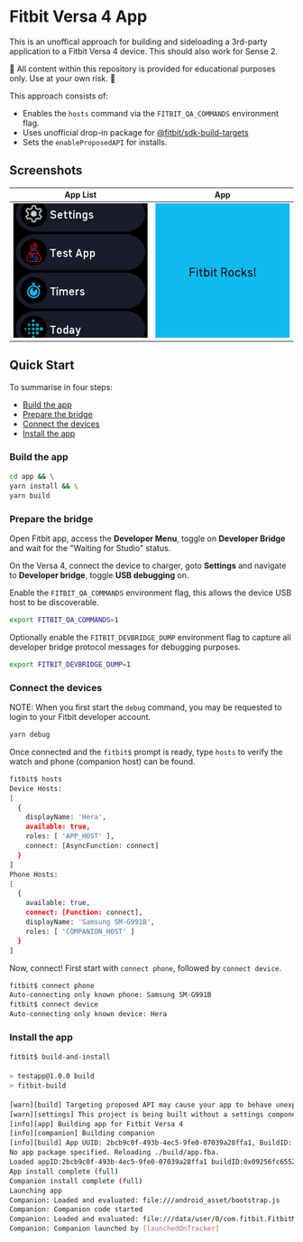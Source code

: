 # Fitbit Versa 4 App

This is an unoffical approach for building and sideloading a 3rd-party application to a Fitbit Versa 4 device. This should also work for Sense 2.

🚧 All content within this repository is provided for educational purposes only. Use at your own risk. 🚧

This approach consists of:

- Enables the `hosts` command via the `FITBIT_QA_COMMANDS` environment flag.
- Uses unofficial drop-in package for [@fitbit/sdk-build-targets](https://github.com/cmengler/fitbit-sdk-build-targets)
- Sets the `enableProposedAPI` for installs.

## Screenshots

| App List                                | App                           |
|-----------------------------------------|-------------------------------|
| ![app list](./screenshots/app_list.png) | ![app](./screenshots/app.png) |

## Quick Start

To summarise in four steps:

- [Build the app](#build-the-app)
- [Prepare the bridge](#prepare-the-bridge)
- [Connect the devices](#connect-the-devices)
- [Install the app](#install-the-app)

### Build the app

```sh
cd app && \
yarn install && \
yarn build
```

### Prepare the bridge

Open Fitbit app, access the **Developer Menu**, toggle on **Developer Bridge** and wait for the "Waiting for Studio" status.

On the Versa 4, connect the device to charger, goto **Settings** and navigate to **Developer bridge**, toggle **USB debugging** on.

Enable the `FITBIT_QA_COMMANDS` environment flag, this allows the device USB host to be discoverable.

```sh
export FITBIT_QA_COMMANDS=1
```

Optionally enable the `FITBIT_DEVBRIDGE_DUMP` environment flag to capture all developer bridge protocol messages for debugging purposes.

```sh
export FITBIT_DEVBRIDGE_DUMP=1
```

### Connect the devices

NOTE: When you first start the `debug` command, you may be requested to login to your Fitbit developer account.

```sh
yarn debug
```

Once connected and the `fitbit$` prompt is ready, type `hosts` to verify the watch and phone (companion host) can be found.

```sh
fitbit$ hosts
Device Hosts:
[
  {
    displayName: 'Hera',
    available: true,
    roles: [ 'APP_HOST' ],
    connect: [AsyncFunction: connect]
  }
]
Phone Hosts:
[
  {
    available: true,
    connect: [Function: connect],
    displayName: 'Samsung SM-G991B',
    roles: [ 'COMPANION_HOST' ]
  }
]
```

Now, connect! First start with `connect phone`, followed by `connect device`.

```sh
fitbit$ connect phone
Auto-connecting only known phone: Samsung SM-G991B
fitbit$ connect device
Auto-connecting only known device: Hera
```

### Install the app

```sh
fitbit$ build-and-install

> testapp@1.0.0 build
> fitbit-build

[warn][build] Targeting proposed API may cause your app to behave unexpectedly. Use only when needed for development or QA.
[warn][settings] This project is being built without a settings component. Create a file named settings/index.tsx, settings/index.ts, settings/index.jsx or settings/index.js to add a settings component to your project.
[info][app] Building app for Fitbit Versa 4
[info][companion] Building companion
[info][build] App UUID: 2bcb9c0f-493b-4ec5-9fe0-07039a28ffa1, BuildID: 0x09256fc65528043a
No app package specified. Reloading ./build/app.fba.
Loaded appID:2bcb9c0f-493b-4ec5-9fe0-07039a28ffa1 buildID:0x09256fc65528043a
App install complete (full)
Companion install complete (full)
Launching app
Companion: Loaded and evaluated: file:///android_asset/bootstrap.js                                                                                (js-engine-bootstrap.html:9,1)
Companion: Companion code started                                                                                                                        (companion/index.js:5,1)
Companion: Loaded and evaluated: file:///data/user/0/com.fitbit.FitbitMobile/app_companions/2bcb9c0f-493b-4ec5-9fe0-07039a28ffa1/0x09256fc65528043a/companion.js                                                                                                                                                                                 (js-engine-bootstrap.html:9,1)
Companion: Companion launched by [launchedOnTracker]
```
